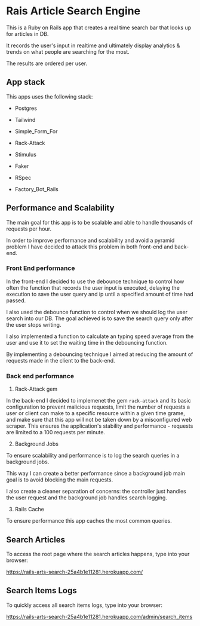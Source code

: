 # Rais Article Search Engine

This is a Ruby on Rails app that creates a real time search bar that looks up for articles in DB.

It records the user's input in realtime and ultimately display analytics & trends on what people are searching for the most.

The results are ordered per user.

## App stack

This apps uses the following stack:

- Postgres

- Tailwind

- Simple_Form_For

- Rack-Attack

- Stimulus

- Faker

- RSpec

- Factory_Bot_Rails

## Performance and Scalability

The main goal for this app is to be scalable and able to handle thousands of requests per hour.

In order to improve performance and scalability and avoid a pyramid problem I have decided to attack this problem in both front-end and back-end.

### Front End performance

In the front-end I decided to use the debounce technique to control how often the function that records the user input is executed, delaying the execution to save the user query and ip until a specified amount of time had passed.

I also used the debounce function to control when we should log the user search into our DB. The goal achieved is to save the search query only after the user stops writing.

  

I also implemented a function to calculate an typing speed average from the user and use it to set the waiting time in the debouncing function.

  

By implementing a debouncing technique I aimed at reducing the amount of requests made in the client to the back-end.

  

### Back end performance

 1. Rack-Attack gem

In the back-end I decided to implemenet the gem ```rack-attack``` and its basic configuration to prevent malicious requests, limit the number of requests a user or client can make to a specific resource within a given time grame, and make sure that this app will not be taken down by a misconfigured web scraper. This ensures the application's stability and performance - requests are limited to a 100 requests per minute.

2. Background Jobs  

To ensure scalability and performance is to log the search queries in a background jobs.

This way I can create a better performance since a background job main goal is to avoid blocking the main requests.

I also create a cleaner separation of concerns: the controller just handles the user request and the background job handles search logging.

3. Rails Cache

To ensure performance this app caches the most common queries. 

## Search Articles

To access the root page where the search articles happens, type into your browser: 

https://rails-arts-search-25a4b1e11281.herokuapp.com/

## Search Items Logs

To quickly access all search items logs, type into your browser: 

https://rails-arts-search-25a4b1e11281.herokuapp.com/admin/search_items
